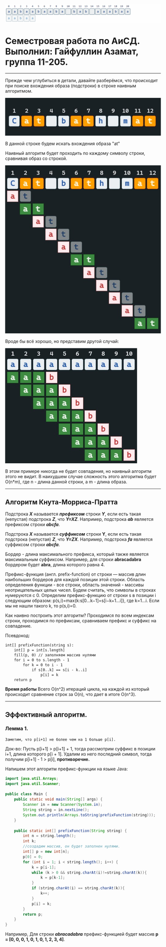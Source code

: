 ![animation of the algorithm finding pattern "aabaa" in text "aabaabaaba bab aaabaa"](readme/fjs-animation.gif)
# Семестровая работа по АиСД. Выполнил: Гайфуллин Азамат, группа 11-205.
___

Прежде чем углубиться в детали, давайте разберёмся, что происходит при поиске вхождения образа (подстроки) в строке наивным алгоритмом.

![example](readme/1.jpg)

В данной строке будем искать вхождения образа "at"

Наивный алгоритм будет проходить по каждому символу строки, сравнивая образ со строкой. 

![example](readme/2.jpg)

Вроде бы всё хорошо, но представим другой случай:

![example](readme/3.jpg)

В этом примере никогда не будет совпадения, но наивный алгоритм этого не видит. В наихудшем случае сложность этого алгоритма будет O(n*m), где n - длина данной строки, а m - длина образа.

___
## Алгоритм Кнута-Морриса-Пратта
Подстрока ***X*** называется ***префиксом*** строки ***Y***, если есть такая (непустая) подстрока ***Z***, что ***Y=XZ***. Например, подстрока ***ab*** является префиксом строки ***abcfa***.

Подстрока ***X*** называется ***суффиксом*** строки **Y**, если есть такая подстрока (непустая) ***Z***, что ***Y=ZX***. Например, подстрока ***fa*** является суффиксом строки ***abcfa***.

Бордер - длина максимального префикса, который также является максимальным суффиксом. Например, для строки **abracadabra** бордером будет **abra**, длина которого равна 4.

Префикс-функция (англ. prefix-function) от строки — массив длин наибольших бордеров для каждой позиции этой строки.
Область определения функции - все строки, область значений - массивы неотрицательных целых чисел.
Будем считать, что символы в строках нумеруются с 0.
Определим префикс-функцию от строки s
в позиции i следующим образом: p(s,i)=max{k:s[0…k−1]=s[i−k+1…i]}, где k=1…i. Если мы не нашли такого k, то  p(s,i)=0.

Как наивно построить этот алгоритм?
Проходимся по всем индексам строки, проходимся по префиксам, сравниваем префикс и суффикс на совпадение.

Псевдокод:
``` 
int[] prefixFunction(string s):
    int[] p = int[s.length]
    fill(p, 0) // заполняем массив нулями
    for i = 0 to s.length - 1
        for k = 0 to i - 1
            if s[0..k] == s[i - k..i]
                p[i] = k
    return p
```
**Время работы**
Всего O(n^2) итераций цикла, на каждой из который происходит сравнение строк за O(n), что дает в итоге O(n^3).
___
## Эффективный алгоритм.

### Лемма 1.
    Заметим, что p[i+1] не более чем на 1 больше p[i].
Док-во:
Пусть p[i+1] > p[i+1] + 1, тогда рассмотрим суффикс в позиции i+1, длина которого p[i + 1]. Удалим из него последний символ,
тогда получим p[i+1] - 1 > p[i], **противоречие.**

Напишем этот алгоритм префикс-функции на языке Java:

```java
import java.util.Arrays;
import java.util.Scanner;

public class Main {
    public static void main(String[] args) {
        Scanner in = new Scanner(System.in);
        String string = in.nextLine();
        System.out.println(Arrays.toString(prefixFunction(string)));
    }

    public static int[] prefixFunction(String string) {
        int n = string.length();
        int k;
        //создадим массив, он будет заполнен нулями.
        int[] p = new int[n];
        p[0] = 0;
        for (int i = 1; i < string.length(); i++) {
            k = p[i-1];
            while (k > 0 && string.charAt(i)!=string.charAt(k)){
                k = p[k-1];
            }
            if (string.charAt(i) == string.charAt(k)){
                k++;
            }
            p[i] = k;
        }
        return p;
    }
}
```
Например, Для строки ***abracadabra*** префикс-функцией будет массив **p = [0, 0, 0, 1, 0, 1, 0, 1, 2, 3, 4]**.
